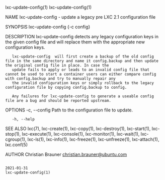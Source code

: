 lxc-update-config(1)                                                                                                                                                  lxc-update-config(1)

NAME
       lxc-update-config - update a legacy pre LXC 2.1 configuration file

SYNOPSIS
       lxc-update-config {-c config}

DESCRIPTION
       lxc-update-config detects any legacy configuration keys in the given config file and will replace them with the appropriate new configuration keys.

       lxc-update-config  will first create a backup of the old config file in the same directory and name it config.backup and then update the original config file in place. In case the
       update fails to apply or leads to an invalid config file that cannot be used to start a container users can either compare config with config.backup and try to manually repair any
       the invalid configuration keys or simply rollback to the legacy configuration file by copying config.backup to config.

       Any failures for lxc-update-config to generate a useable config file are a bug and should be reported upstream.

OPTIONS
       -c, --config
              Path to the configuration file to update.

       -h, --help

SEE ALSO
       lxc(7),  lxc-create(1), lxc-copy(1), lxc-destroy(1), lxc-start(1), lxc-stop(1), lxc-execute(1), lxc-console(1), lxc-monitor(1), lxc-wait(1), lxc-cgroup(1), lxc-ls(1), lxc-info(1),
       lxc-freeze(1), lxc-unfreeze(1), lxc-attach(1), lxc.conf(5)

AUTHOR
       Christian Brauner <christian.brauner@ubuntu.com>

                                                                                        2021-01-31                                                                    lxc-update-config(1)
